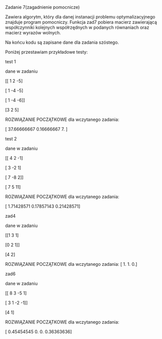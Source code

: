 Zadanie 7(zagadnienie pomocnicze)

Zawiera algorytm, który dla danej instanacji problemu optymalizacyjnego znajduje program pomocniczy.
Funkcja zad7 pobiera macierz zawierającą współczynniki kolejnych współrzędnych w podanych równaniach oraz macierz wyrazów wolnych.

Na końcu kodu są zapisane dane dla zadania szóstego.

Poniżej przestawiam przykładowe testy:


test 1

dane w zadaniu

[[ 1  2 -5]

 [ 1 -4 -5]
 
 [ 1 -4 -6]]
 
[3 2 5]

ROZWIĄZANIE POCZĄTKOWE dla wczytanego zadania:

[ 37.66666667   0.16666667   7.        ]


test 2

dane w zadaniu

[[ 4  2 -1]

 [ 3 -2  1]
 
 [ 7 -8  2]]
 
[ 7  5 11]

ROZWIĄZANIE POCZĄTKOWE dla wczytanego zadania:

[ 1.71428571  0.17857143  0.21428571]


zad4

dane w zadaniu

[[1 3 1]

 [0 2 1]]
 
[4 2]

ROZWIĄZANIE POCZĄTKOWE dla wczytanego zadania:
[ 1.  1.  0.]




zad6

dane w zadaniu

[[ 8  3 -5  1]

 [ 3  1 -2 -1]]
 
[4 1]

ROZWIĄZANIE POCZĄTKOWE dla wczytanego zadania:

[ 0.45454545  0.          0.          0.36363636]

